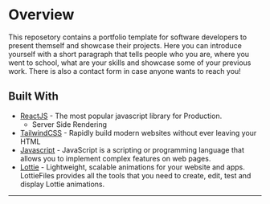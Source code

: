 # Overview

This reposetory contains a portfolio template for software developers to present themself and showcase their projects.
Here you can introduce yourself with a short paragraph that tells people who you are, where you went to school, what are your skills and showcase some of your previous work.
There is also a contact form in case anyone wants to reach you!

## Built With

- [ReactJS](https://reactjs.org/) - The most popular javascript library
  for Production.
  - Server Side Rendering
- [TailwindCSS](https://tailwindcss.com/) - Rapidly build modern websites without ever leaving your HTML
- [Javascript](https://www.javascript.com/) - JavaScript is a scripting or programming language that allows you to implement complex features on web pages.
- [Lottie](https://lottiefiles.com/) - Lightweight, scalable animations for your
website and apps. LottieFiles provides all the tools that you need to create, edit, test and display Lottie animations.

---